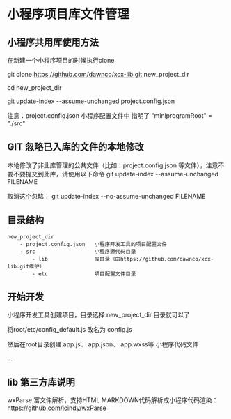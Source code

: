 # 小程序项目库文件管理

## 小程序共用库使用方法

在新建一个小程序项目的时候执行clone

git clone https://github.com/dawnco/xcx-lib.git new_project_dir

cd new_project_dir

git update-index --assume-unchanged project.config.json

注意：project.config.json 小程序配置文件中 指明了 "miniprogramRoot" = "./src"

## GIT 忽略已入库的文件的本地修改
本地修改了非此库管理的公共文件（比如：project.config.json 等文件），注意不要不要提交到此库，请使用以下命令
git update-index --assume-unchanged FILENAME

取消这个忽略：
git update-index --no-assume-unchanged FILENAME

## 目录结构
```
new_project_dir
    - project.config.json   小程序开发工具的项目配置文件
    - src                   小程序源代码目录
        - lib               库目录（由https://github.com/dawnco/xcx-lib.git维护）
        - etc               项目配置文件目录
```


## 开始开发
小程序开发工具创建项目，目录选择 new_project_dir 目录就可以了

将root/etc/config_default.js   改名为  config.js

然后在root目录创建 app.js、 app.json、 app.wxss等 小程序代码文件

...

## lib 第三方库说明
wxParse 富文件解析，支持HTML MARKDOWN代码解析成小程序代码渲染：
https://github.com/icindy/wxParse